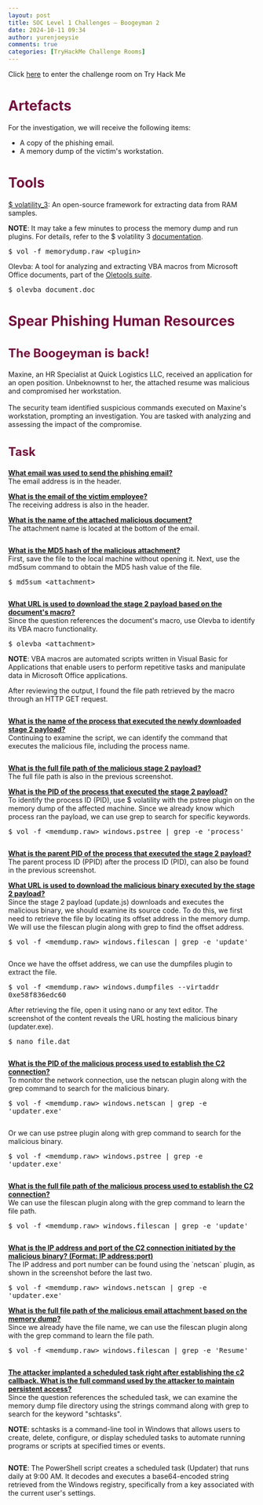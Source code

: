 ```yaml
---
layout: post
title: SOC Level 1 Challenges – Boogeyman 2
date: 2024-10-11 09:34
author: yurenjoeysie
comments: true
categories: [TryHackMe Challenge Rooms]
---
```

<!-- wp:paragraph {"backgroundColor":"tertiary","fontSize":"small"} -->
<p class="has-tertiary-background-color has-background has-small-font-size">Click <a href="https://tryhackme.com/r/room/boogeyman2">here</a> to enter the challenge room on Try Hack Me</p>
<!-- /wp:paragraph -->

<!-- wp:heading {"level":1,"style":{"color":{"text":"#74103e"},"elements":{"link":{"color":{"text":"#74103e"}}}},"fontSize":"large"} -->
<h1 class="wp-block-heading has-text-color has-link-color has-large-font-size" style="color:#74103e">Artefacts</h1>
<!-- /wp:heading -->

<!-- wp:paragraph {"fontSize":"small"} -->
<p class="has-small-font-size">For the investigation, we will receive the following items:</p>
<!-- /wp:paragraph -->

<!-- wp:list {"fontSize":"small"} -->
<ul class="wp-block-list has-small-font-size"><!-- wp:list-item -->
<li>A copy of the phishing email.</li>
<!-- /wp:list-item -->

<!-- wp:list-item -->
<li>A memory dump of the victim's workstation.</li>
<!-- /wp:list-item --></ul>
<!-- /wp:list -->

<!-- wp:heading {"level":1,"style":{"color":{"text":"#74103e"},"elements":{"link":{"color":{"text":"#74103e"}}}},"fontSize":"large"} -->
<h1 class="wp-block-heading has-text-color has-link-color has-large-font-size" style="color:#74103e">Tools</h1>
<!-- /wp:heading -->

<!-- wp:paragraph {"align":"justify","fontSize":"small"} -->
<p class="has-text-align-justify has-small-font-size"><a href="https://github.com/volatilityfoundation/volatility3">$ volatility_3</a>: An open-source framework for extracting data from RAM samples.</p>
<!-- /wp:paragraph -->

<!-- wp:paragraph {"align":"justify","backgroundColor":"tertiary","fontSize":"small"} -->
<p class="has-text-align-justify has-tertiary-background-color has-background has-small-font-size"><strong>NOTE</strong>: It may take a few minutes to process the memory dump and run plugins. For details, refer to the $ volatility 3 <a href="https://volatility3.readthedocs.io/en/latest/volatility3.plugins.html">documentation</a>.</p>
<!-- /wp:paragraph -->

<!-- wp:paragraph {"backgroundColor":"tertiary","fontSize":"small"} -->
<p class="has-tertiary-background-color has-background has-small-font-size"><kbd>$ vol -f memorydump.raw &lt;plugin&gt;</kbd></p>
<!-- /wp:paragraph -->

<!-- wp:paragraph {"align":"justify","fontSize":"small"} -->
<p class="has-text-align-justify has-small-font-size">Olevba: A tool for analyzing and extracting VBA macros from Microsoft Office documents, part of the <a href="https://github.com/decalage2/oletools">Oletools suite</a>.</p>
<!-- /wp:paragraph -->

<!-- wp:paragraph {"backgroundColor":"tertiary","fontSize":"small"} -->
<p class="has-tertiary-background-color has-background has-small-font-size"><kbd>$ olevba document.doc</kbd></p>
<!-- /wp:paragraph -->

<!-- wp:heading {"level":1,"style":{"color":{"text":"#74103e"},"elements":{"link":{"color":{"text":"#74103e"}}}},"fontSize":"large"} -->
<h1 class="wp-block-heading has-text-color has-link-color has-large-font-size" style="color:#74103e">Spear Phishing Human Resources</h1>
<!-- /wp:heading -->

<!-- wp:heading {"style":{"typography":{"fontSize":"1.5rem"},"color":{"text":"#74103e"},"elements":{"link":{"color":{"text":"#74103e"}}}}} -->
<h2 class="wp-block-heading has-text-color has-link-color" style="color:#74103e;font-size:1.5rem">The Boogeyman is back!</h2>
<!-- /wp:heading -->

<!-- wp:paragraph {"align":"justify","fontSize":"small"} -->
<p class="has-text-align-justify has-small-font-size">Maxine, an HR Specialist at Quick Logistics LLC, received an application for an open position. Unbeknownst to her, the attached resume was malicious and compromised her workstation.<br><br>The security team identified suspicious commands executed on Maxine's workstation, prompting an investigation. You are tasked with analyzing and assessing the impact of the compromise.</p>
<!-- /wp:paragraph -->

<!-- wp:heading {"style":{"typography":{"fontSize":"1.5rem"},"color":{"text":"#74103e"},"elements":{"link":{"color":{"text":"#74103e"}}}}} -->
<h2 class="wp-block-heading has-text-color has-link-color" style="color:#74103e;font-size:1.5rem">Task</h2>
<!-- /wp:heading -->

<!-- wp:paragraph {"align":"justify","fontSize":"small"} -->
<p class="has-text-align-justify has-small-font-size"><strong><span style="text-decoration: underline">What email was used to send the phishing email?</span></strong><br>The email address is in the header.</p>
<!-- /wp:paragraph -->

<!-- wp:paragraph {"align":"justify","fontSize":"small"} -->
<p class="has-text-align-justify has-small-font-size"><strong><span style="text-decoration: underline"><strong>What is the email of the victim employee?</strong></span></strong><br>The receiving address is also in the header.</p>
<!-- /wp:paragraph -->

<!-- wp:paragraph {"align":"justify","fontSize":"small"} -->
<p class="has-text-align-justify has-small-font-size"><strong><span style="text-decoration: underline"><strong>What is the name of the attached malicious document?</strong></span></strong><br>The attachment name is located at the bottom of the email.</p>
<!-- /wp:paragraph -->

<!-- wp:image {"id":3317,"sizeSlug":"large","linkDestination":"media"} -->
<figure class="wp-block-image size-large"><a href="https://1earnwithren.wordpress.com/wp-content/uploads/2024/10/image-294.png"><img src="https://1earnwithren.wordpress.com/wp-content/uploads/2024/10/image-294.png?w=975" alt="" class="wp-image-3317" /></a></figure>
<!-- /wp:image -->

<!-- wp:paragraph {"align":"justify","fontSize":"small"} -->
<p class="has-text-align-justify has-small-font-size"><span style="text-decoration: underline"><strong><strong>What is the MD5 hash of the malicious attachment?</strong></strong></span><br>First, save the file to the local machine without opening it. Next, use the md5sum command to obtain the MD5 hash value of the file.</p>
<!-- /wp:paragraph -->

<!-- wp:paragraph {"backgroundColor":"tertiary","fontSize":"small"} -->
<p class="has-tertiary-background-color has-background has-small-font-size"><kbd>$ md5sum &lt;attachment&gt;</kbd></p>
<!-- /wp:paragraph -->

<!-- wp:image {"id":3318,"sizeSlug":"large","linkDestination":"media"} -->
<figure class="wp-block-image size-large"><a href="https://1earnwithren.wordpress.com/wp-content/uploads/2024/10/image-295.png"><img src="https://1earnwithren.wordpress.com/wp-content/uploads/2024/10/image-295.png?w=975" alt="" class="wp-image-3318" /></a></figure>
<!-- /wp:image -->

<!-- wp:paragraph {"align":"justify","fontSize":"small"} -->
<p class="has-text-align-justify has-small-font-size"><strong><span style="text-decoration: underline"><strong>What URL is used to download the stage 2 payload based on the document's macro?</strong></span></strong><br>Since the question references the document's macro, use Olevba to identify its VBA macro functionality.</p>
<!-- /wp:paragraph -->

<!-- wp:paragraph {"backgroundColor":"tertiary","fontSize":"small"} -->
<p class="has-tertiary-background-color has-background has-small-font-size"><kbd>$ olevba &lt;attachment&gt;</kbd></p>
<!-- /wp:paragraph -->

<!-- wp:paragraph {"align":"justify","backgroundColor":"tertiary","fontSize":"small"} -->
<p class="has-text-align-justify has-tertiary-background-color has-background has-small-font-size"><strong>NOTE</strong>: VBA macros are automated scripts written in Visual Basic for Applications that enable users to perform repetitive tasks and manipulate data in Microsoft Office applications.</p>
<!-- /wp:paragraph -->

<!-- wp:paragraph {"align":"justify","fontSize":"small"} -->
<p class="has-text-align-justify has-small-font-size">After reviewing the output, I found the file path retrieved by the macro through an HTTP GET request.</p>
<!-- /wp:paragraph -->

<!-- wp:image {"id":3320,"sizeSlug":"large","linkDestination":"media"} -->
<figure class="wp-block-image size-large"><a href="https://1earnwithren.wordpress.com/wp-content/uploads/2024/10/image-296.png"><img src="https://1earnwithren.wordpress.com/wp-content/uploads/2024/10/image-296.png?w=1024" alt="" class="wp-image-3320" /></a></figure>
<!-- /wp:image -->

<!-- wp:paragraph {"align":"justify","fontSize":"small"} -->
<p class="has-text-align-justify has-small-font-size"><strong><span style="text-decoration: underline"><strong>What is the name of the process that executed the newly downloaded stage 2 payload?</strong></span></strong><br>Continuing to examine the script, we can identify the command that executes the malicious file, including the process name.</p>
<!-- /wp:paragraph -->

<!-- wp:image {"id":3321,"sizeSlug":"large","linkDestination":"media"} -->
<figure class="wp-block-image size-large"><a href="https://1earnwithren.wordpress.com/wp-content/uploads/2024/10/image-297.png"><img src="https://1earnwithren.wordpress.com/wp-content/uploads/2024/10/image-297.png?w=975" alt="" class="wp-image-3321" /></a></figure>
<!-- /wp:image -->

<!-- wp:paragraph {"align":"justify","fontSize":"small"} -->
<p class="has-text-align-justify has-small-font-size"><strong><span style="text-decoration: underline"><strong>What is the full file path of the malicious stage 2 payload?</strong></span></strong><br>The full file path is also in the previous screenshot.</p>
<!-- /wp:paragraph -->

<!-- wp:paragraph {"align":"justify","fontSize":"small"} -->
<p class="has-text-align-justify has-small-font-size"><strong><span style="text-decoration: underline"><strong>What is the PID of the process that executed the stage 2 payload?</strong></span></strong><br>To identify the process ID (PID), use $ volatility with the pstree plugin on the memory dump of the affected machine. Since we already know which process ran the payload, we can use grep to search for specific keywords.</p>
<!-- /wp:paragraph -->

<!-- wp:paragraph {"backgroundColor":"tertiary","fontSize":"small"} -->
<p class="has-tertiary-background-color has-background has-small-font-size"><kbd>$ vol -f &lt;memdump.raw&gt; windows.pstree | grep -e 'process'</kbd></p>
<!-- /wp:paragraph -->

<!-- wp:image {"id":3323,"sizeSlug":"large","linkDestination":"media"} -->
<figure class="wp-block-image size-large"><a href="https://1earnwithren.wordpress.com/wp-content/uploads/2024/10/image-298.png"><img src="https://1earnwithren.wordpress.com/wp-content/uploads/2024/10/image-298.png?w=975" alt="" class="wp-image-3323" /></a></figure>
<!-- /wp:image -->

<!-- wp:paragraph {"align":"justify","fontSize":"small"} -->
<p class="has-text-align-justify has-small-font-size"><strong><span style="text-decoration: underline"><strong>What is the parent PID of the process that executed the stage 2 payload?</strong></span></strong><br>The parent process ID (PPID) after the process ID (PID), can also be found in the previous screenshot.</p>
<!-- /wp:paragraph -->

<!-- wp:paragraph {"align":"justify","fontSize":"small"} -->
<p class="has-text-align-justify has-small-font-size"><strong><span style="text-decoration: underline"><strong>What URL is used to download the malicious binary executed by the stage 2 payload?</strong></span></strong><br>Since the stage 2 payload (update.js) downloads and executes the malicious binary, we should examine its source code. To do this, we first need to retrieve the file by locating its offset address in the memory dump. We will use the filescan plugin along with grep to find the offset address.</p>
<!-- /wp:paragraph -->

<!-- wp:paragraph {"backgroundColor":"tertiary","fontSize":"small"} -->
<p class="has-tertiary-background-color has-background has-small-font-size"><kbd>$ vol -f &lt;memdump.raw&gt; windows.filescan | grep -e 'update'</kbd></p>
<!-- /wp:paragraph -->

<!-- wp:image {"id":3325,"sizeSlug":"large","linkDestination":"media"} -->
<figure class="wp-block-image size-large"><a href="https://1earnwithren.wordpress.com/wp-content/uploads/2024/10/image-299.png"><img src="https://1earnwithren.wordpress.com/wp-content/uploads/2024/10/image-299.png?w=1024" alt="" class="wp-image-3325" /></a></figure>
<!-- /wp:image -->

<!-- wp:paragraph {"align":"justify","fontSize":"small"} -->
<p class="has-text-align-justify has-small-font-size">Once we have the offset address, we can use the dumpfiles plugin to extract the file.</p>
<!-- /wp:paragraph -->

<!-- wp:paragraph {"backgroundColor":"tertiary","fontSize":"small"} -->
<p class="has-tertiary-background-color has-background has-small-font-size"><kbd>$ vol -f &lt;memdump.raw&gt; windows.dumpfiles --virtaddr 0xe58f836edc60</kbd></p>
<!-- /wp:paragraph -->

<!-- wp:paragraph {"align":"justify","fontSize":"small"} -->
<p class="has-text-align-justify has-small-font-size">After retrieving the file, open it using nano or any text editor. The screenshot of the content reveals the URL hosting the malicious binary (updater.exe).</p>
<!-- /wp:paragraph -->

<!-- wp:paragraph {"backgroundColor":"tertiary","fontSize":"small"} -->
<p class="has-tertiary-background-color has-background has-small-font-size"><kbd>$ nano file.dat</kbd></p>
<!-- /wp:paragraph -->

<!-- wp:image {"id":3326,"sizeSlug":"large","linkDestination":"media"} -->
<figure class="wp-block-image size-large"><a href="https://1earnwithren.wordpress.com/wp-content/uploads/2024/10/image-300.png"><img src="https://1earnwithren.wordpress.com/wp-content/uploads/2024/10/image-300.png?w=975" alt="" class="wp-image-3326" /></a></figure>
<!-- /wp:image -->

<!-- wp:paragraph {"align":"justify","fontSize":"small"} -->
<p class="has-text-align-justify has-small-font-size"><strong><span style="text-decoration: underline"><strong>What is the PID of the malicious process used to establish the C2 connection?</strong></span></strong><br>To monitor the network connection, use the netscan plugin along with the grep command to search for the malicious binary.</p>
<!-- /wp:paragraph -->

<!-- wp:paragraph {"backgroundColor":"tertiary","fontSize":"small"} -->
<p class="has-tertiary-background-color has-background has-small-font-size"><kbd>$ vol -f &lt;memdump.raw&gt; windows.netscan | grep -e 'updater.exe'</kbd></p>
<!-- /wp:paragraph -->

<!-- wp:image {"id":3329,"sizeSlug":"large","linkDestination":"media"} -->
<figure class="wp-block-image size-large"><a href="https://1earnwithren.wordpress.com/wp-content/uploads/2024/10/image-301.png"><img src="https://1earnwithren.wordpress.com/wp-content/uploads/2024/10/image-301.png?w=1024" alt="" class="wp-image-3329" /></a></figure>
<!-- /wp:image -->

<!-- wp:paragraph {"align":"justify","fontSize":"small"} -->
<p class="has-text-align-justify has-small-font-size">Or we can use pstree plugin along with grep command to search for the malicious binary.</p>
<!-- /wp:paragraph -->

<!-- wp:paragraph {"backgroundColor":"tertiary","fontSize":"small"} -->
<p class="has-tertiary-background-color has-background has-small-font-size"><kbd>$ vol -f &lt;memdump.raw&gt; windows.pstree | grep -e 'updater.exe'</kbd></p>
<!-- /wp:paragraph -->

<!-- wp:image {"id":3330,"sizeSlug":"large","linkDestination":"media"} -->
<figure class="wp-block-image size-large"><a href="https://1earnwithren.wordpress.com/wp-content/uploads/2024/10/image-302.png"><img src="https://1earnwithren.wordpress.com/wp-content/uploads/2024/10/image-302.png?w=975" alt="" class="wp-image-3330" /></a></figure>
<!-- /wp:image -->

<!-- wp:paragraph {"align":"justify","fontSize":"small"} -->
<p class="has-text-align-justify has-small-font-size"><strong><span style="text-decoration: underline"><strong>What is the full file path of the malicious process used to establish the C2 connection?</strong></span></strong><br>We can use the filescan plugin along with the grep command to learn the file path.</p>
<!-- /wp:paragraph -->

<!-- wp:paragraph {"backgroundColor":"tertiary","fontSize":"small"} -->
<p class="has-tertiary-background-color has-background has-small-font-size"><kbd>$ vol -f &lt;memdump.raw&gt; windows.filescan | grep -e 'update'</kbd></p>
<!-- /wp:paragraph -->

<!-- wp:image {"id":3331,"sizeSlug":"large","linkDestination":"media"} -->
<figure class="wp-block-image size-large"><a href="https://1earnwithren.wordpress.com/wp-content/uploads/2024/10/image-303.png"><img src="https://1earnwithren.wordpress.com/wp-content/uploads/2024/10/image-303.png?w=975" alt="" class="wp-image-3331" /></a></figure>
<!-- /wp:image -->

<!-- wp:paragraph {"align":"justify","fontSize":"small"} -->
<p class="has-text-align-justify has-small-font-size"><strong><span style="text-decoration: underline"><strong>What is the IP address and port of the C2 connection initiated by the malicious binary? (Format: IP address:port)</strong></span></strong><br>The IP address and port number can be found using the `netscan` plugin, as shown in the screenshot before the last two.</p>
<!-- /wp:paragraph -->

<!-- wp:paragraph {"backgroundColor":"tertiary","fontSize":"small"} -->
<p class="has-tertiary-background-color has-background has-small-font-size"><kbd>$ vol -f &lt;memdump.raw&gt; windows.netscan | grep -e 'updater.exe'</kbd></p>
<!-- /wp:paragraph -->

<!-- wp:paragraph {"align":"justify","fontSize":"small"} -->
<p class="has-text-align-justify has-small-font-size"><strong><span style="text-decoration: underline"><strong>What is the full file path of the malicious email attachment based on the memory dump?</strong></span></strong><br>Since we already have the file name, we can use the filescan plugin along with the grep command to learn the file path.</p>
<!-- /wp:paragraph -->

<!-- wp:paragraph {"backgroundColor":"tertiary","fontSize":"small"} -->
<p class="has-tertiary-background-color has-background has-small-font-size"><kbd>$ vol -f &lt;memdump.raw&gt; windows.filescan | grep -e 'Resume'</kbd></p>
<!-- /wp:paragraph -->

<!-- wp:image {"id":3333,"sizeSlug":"large","linkDestination":"media"} -->
<figure class="wp-block-image size-large"><a href="https://1earnwithren.wordpress.com/wp-content/uploads/2024/10/image-304.png"><img src="https://1earnwithren.wordpress.com/wp-content/uploads/2024/10/image-304.png?w=975" alt="" class="wp-image-3333" /></a></figure>
<!-- /wp:image -->

<!-- wp:paragraph {"align":"justify","fontSize":"small"} -->
<p class="has-text-align-justify has-small-font-size"><strong><span style="text-decoration: underline"><strong>The attacker implanted a scheduled task right after establishing the c2 callback. What is the full command used by the attacker to maintain persistent access?</strong></span></strong><br>Since the question references the scheduled task, we can examine the memory dump file directory using the strings command along with grep to search for the keyword "schtasks".</p>
<!-- /wp:paragraph -->

<!-- wp:paragraph {"align":"justify","backgroundColor":"tertiary","fontSize":"small"} -->
<p class="has-text-align-justify has-tertiary-background-color has-background has-small-font-size"><strong>NOTE</strong>: schtasks is a command-line tool in Windows that allows users to create, delete, configure, or display scheduled tasks to automate running programs or scripts at specified times or events.</p>
<!-- /wp:paragraph -->

<!-- wp:image {"id":3334,"sizeSlug":"large","linkDestination":"media"} -->
<figure class="wp-block-image size-large"><a href="https://1earnwithren.wordpress.com/wp-content/uploads/2024/10/image-305.png"><img src="https://1earnwithren.wordpress.com/wp-content/uploads/2024/10/image-305.png?w=975" alt="" class="wp-image-3334" /></a></figure>
<!-- /wp:image -->

<!-- wp:paragraph {"align":"justify","backgroundColor":"tertiary","fontSize":"small"} -->
<p class="has-text-align-justify has-tertiary-background-color has-background has-small-font-size"><strong>NOTE</strong>: The PowerShell script creates a scheduled task (Updater) that runs daily at 9:00 AM. It decodes and executes a base64-encoded string retrieved from the Windows registry, specifically from a key associated with the current user's settings.</p>
<!-- /wp:paragraph -->
